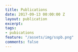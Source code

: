 ```yaml
---
title: Publications
date: 2017-09-13 00:00:00 Z
layout: publication
excerpt: 
tags:
- pubications
feature: "/assets/img/sspb.png"
comments: false
---
```

